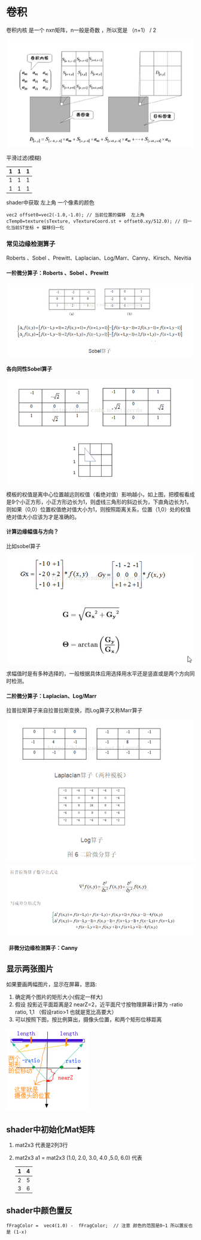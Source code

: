 # 卷积

卷积内核 是一个 nxn矩阵，n一般是奇数 ，所以宽是 （n+1） / 2 



![1541514333922](1541514333922.png)



平滑过滤(模糊)

| 1    | 1    | 1    |
| ---- | ---- | ---- |
| 1    | 1    | 1    |
| 1    | 1    | 1    |

shader中获取  左上角 一个像素的颜色

```
vec2 offset0=vec2(-1.0,-1.0); // 当前位置的偏移  左上角 
cTemp0=texture(sTexture, vTextureCoord.st + offset0.xy/512.0); // 归一化当前ST坐标 + 偏移归一化
```



### 常见边缘检测算子

Roberts 、Sobel 、Prewitt、Laplacian、Log/Marr、Canny、Kirsch、Nevitia

 #### 一阶微分算子：Roberts 、Sobel 、Prewitt



![1541600385231](1541600385231.png)

#### 各向同性Sobel算子 

![1541601029447](1541601029447.png)

模板的权值是离中心位置越远则权值（看绝对值）影响越小，如上图，把模板看成是9个小正方形，小正方形边长为1，则虚线三角形的斜边长为，下直角边长为1，则如果（0,0）位置权值绝对值大小为1，则按照距离关系，位置（1,0）处的权值绝对值大小应该为才是准确的。



#### 计算边缘幅值与方向？

比如sobel算子

![1541600620205](1541600620205.png)



求幅值时是有多种选择的，一般根据具体应用选择用水平还是竖直或是两个方向同时检测。 

#### **二阶微分算子：Laplacian、Log/Marr** 

拉普拉斯算子来自拉普拉斯变换，而Log算子又称Marr算子 

![1541601489609](1541601489609.png)

![1541601555814](1541601555814.png)



####   **非微分边缘检测算子：Canny** 





## 显示两张图片

如果要画两幅图片，显示在屏幕，思路:

1. 确定两个图片的矩形大小(假定一样大)
2. 假设 投影近平面距离是2 nearZ=2，近平面尺寸按物理屏幕计算为 -ratio ratio, 1,1 （假设ratio>1 也就是宽比高要大）
3. 可以按照下图，按比例算出，摄像头位置，和两个矩形位移距离

![1541518367527](1541518367527.png)



## shader中初始化Mat矩阵

1. mat2x3 代表是2列3行

2. mat2x3 a1 = mat2x3 (1.0, 2.0, 3.0,   4.0 ,5.0, 6.0) 代表

   | 1    | 4    |
   | ---- | ---- |
   | 2    | 5    |
   | 3    | 6    |

   

## shader中颜色置反

```
fFragColor =  vec4(1.0) -  fFragColor;  // 注意 颜色的范围是0~1 所以置反也是 (1-x)
```
